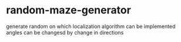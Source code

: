 # random-maze-generator
generate random on which localization algorithm can be implemented angles can be changesd by change in directions
